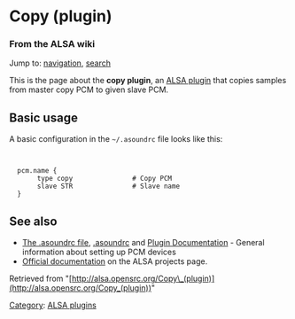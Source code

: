 Copy (plugin)
=============

### From the ALSA wiki

Jump to: [navigation](#mw-head), [search](#p-search)

This is the page about the **copy plugin**, an [ALSA
plugin](/ALSA_plugins "ALSA plugins") that copies samples from master
copy PCM to given slave PCM.

Basic usage
-----------

A basic configuration in the `~/.asoundrc` file looks like this:

` `

      pcm.name {
           type copy               # Copy PCM
           slave STR               # Slave name
      }

See also
--------

-   [The .asoundrc file](/The_.asoundrc_file "The .asoundrc file"),
    [.asoundrc](/.asoundrc ".asoundrc") and [Plugin
    Documentation](/Plugin_Documentation "Plugin Documentation") -
    General information about setting up PCM devices
-   [Official
    documentation](http://www.alsa-project.org/alsa-doc/alsa-lib/pcm_plugins.html#pcm_plugins_softvol)
    on the ALSA projects page.

Retrieved from
"[http://alsa.opensrc.org/Copy\_(plugin)](http://alsa.opensrc.org/Copy_(plugin))"

[Category](/Special:Categories "Special:Categories"): [ALSA
plugins](/Category:ALSA_plugins "Category:ALSA plugins")

